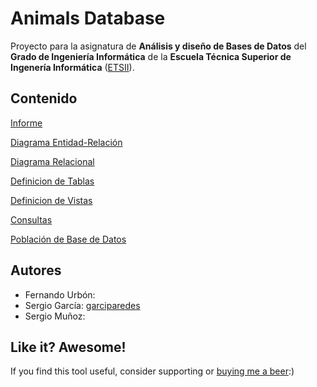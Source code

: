 # Animals Database

Proyecto para la asignatura de **Análisis y diseño de Bases de Datos** del **Grado de Ingeniería Informática** de la **Escuela Técnica Superior de Ingenería Informática** ([ETSII](inf.uva.es)).


Contenido
----

[Informe](main.pdf)

[Diagrama Entidad-Relación](https://www.lucidchart.com/invitations/accept/31a58330-f67c-4ad3-b4f0-408a55879ea2)

[Diagrama Relacional](https://www.lucidchart.com/invitations/accept/84017ff9-4183-4e6c-a675-104e0a38301f)

[Definicion de Tablas](definitions/tables)

[Definicion de Vistas](definitions/tables)

[Consultas](queries/)

[Población de Base de Datos](populations/)


Autores
----
- Fernando Urbón:
- Sergio García: [garciparedes](https://github.com/garciparedes)
- Sergio Muñoz:

## Like it? Awesome!
If you find this tool useful, consider supporting or [buying me a beer](https://www.paypal.me/garciparedes/2):)
